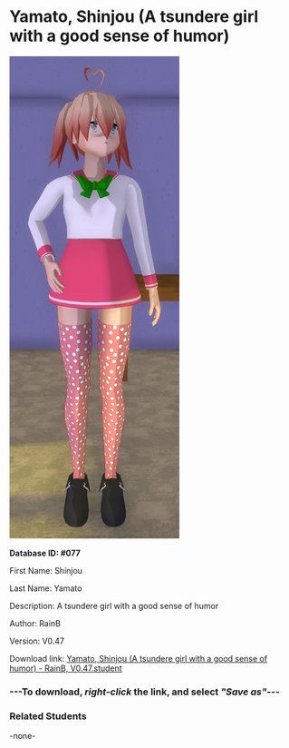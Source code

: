 # Yamato, Shinjou (A tsundere girl with a good sense of humor)

<img src="Files/Yamato, Shinjou (A tsundere girl with a good sense of humor).png" title="Yamato, Shinjou (A tsundere girl with a good sense of humor) - RainB, V0.47">

**Database ID: #077**

First Name: Shinjou

Last Name: Yamato

Description: A tsundere girl with a good sense of humor

Author: RainB

Version: V0.47

Download link: <a href="https://raw.githubusercontent.com/Arbiter1223/Daigaku-Gurashi-Custom-Students/master/Students/Files/Yamato%2C%20Shinjou%20(A%20tsundere%20girl%20with%20a%20good%20sense%20of%20humor)%20-%20RainB%2C%20V0.47.student">Yamato, Shinjou (A tsundere girl with a good sense of humor) - RainB, V0.47.student</a>

### ---**To download, _right-click_ the link, and select _"Save as"_**---

### Related Students

-none-
